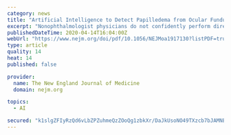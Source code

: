 ```yaml
---
category: news
title: "Artificial Intelligence to Detect Papilledema from Ocular Fundus Photographs"
excerpt: "Nonophthalmologist physicians do not confidently perform direct ophthalmoscopy. The use of artificial intelligence to detect papilledema and other optic-disk abnormalities from fundus photographs has not been well studied. We trained, validated, and externally tested a deep-learning system to classify optic disks as being normal or having ..."
publishedDateTime: 2020-04-14T16:04:00Z
webUrl: "https://www.nejm.org/doi/pdf/10.1056/NEJMoa1917130?listPDF=true"
type: article
quality: 14
heat: 14
published: false

provider:
  name: The New England Journal of Medicine
  domain: nejm.org

topics:
  - AI

secured: "k1slgZFIyRzQd6vLbZPZuhmeQzZOoQg1zbkXr/DaJkUsoNO49TXzcb7bJAMNEskrvdiatZL5Sz1FzOJmaTsjlIvQ+mgkEEFXKbkRpp/jq4HN8epPRaxhryBbqv2WOynuDYRzbH+n+Ehdok/6fIBCCjZEoojX6ULg5y4wyly6ypHG3YgnTAI4RQiV62CsVKA4FAFmm9XxfQYkfFYEhXy5YTryMcZerrEpvqV+hhftOqBMPFbtI1Eu3b1/6nD0wm1BZSr+Rtvl74SiydfjGe4Lj7ArlGJ/2GSsMLPX3fkAENkC4gqLb1HCSuuSj86c9RU/XOu9frI9S93BvKOSOZ26YjeUur29biakvCDPzfMX3z+U+OHHWF0IK8eKHLrcJ74SwLvNhCl6j0KOvLhgb2K8xN9UNWWuLqM1g3mWPbIb34OTLUsKydGg/N1Et8HV2Bclk2g5SSxtcTGxBYMbyizZt3Pi/w6qsGMmBFQEYI16Ipw=;cyQic9/ZDbmR8pu0B9UsyA=="
---
```


